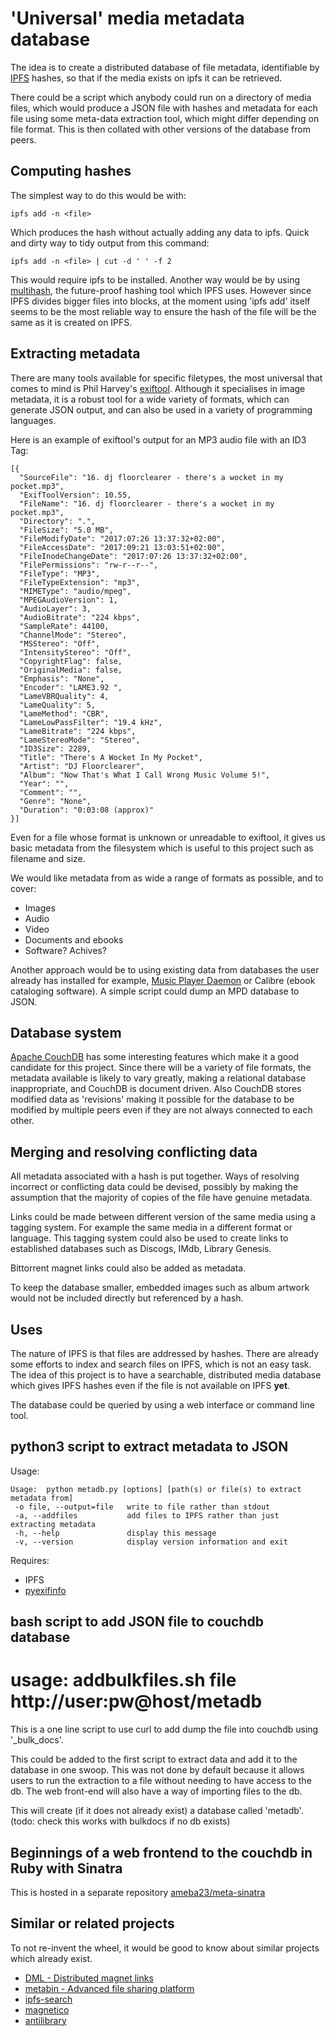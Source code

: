 
# 'Universal' media metadata database

The idea is to create a distributed database of file metadata, identifiable by [IPFS](https://github.com/ipfs/ipfs) hashes, so that if the media exists on ipfs it can be retrieved. 

There could be a script which anybody could run on a directory of media files, which would produce a JSON file with hashes and metadata for each file using some meta-data extraction tool, which might differ depending on file format.  This is then collated with other versions of the database from peers.

## Computing hashes
The simplest way to do this would be with: 

    ipfs add -n <file>

Which produces the hash without actually adding any data to ipfs.
Quick and dirty way to tidy output from this command:

    ipfs add -n <file> | cut -d ' ' -f 2

This would require ipfs to be installed.  Another way would be by using [multihash](https://github.com/multiformats/multihash), the future-proof hashing tool which IPFS uses.  However since IPFS divides bigger files into blocks, at the moment using 'ipfs add' itself seems to be the most reliable way to ensure the hash of the file will be the same as it is created on IPFS. 

## Extracting metadata

There are many tools available for specific filetypes, the most universal that comes to mind is Phil Harvey's [exiftool](https://sno.phy.queensu.ca/~phil/exiftool/). Although it specialises in image metadata, it is a robust tool for a wide variety of formats, which can generate JSON output, and can also be used in a variety of programming languages. 

Here is an example of exiftool's output for an MP3 audio file with an ID3 Tag:

```
[{
  "SourceFile": "16. dj floorclearer - there's a wocket in my pocket.mp3",
  "ExifToolVersion": 10.55,
  "FileName": "16. dj floorclearer - there's a wocket in my pocket.mp3",
  "Directory": ".",
  "FileSize": "5.0 MB",
  "FileModifyDate": "2017:07:26 13:37:32+02:00",
  "FileAccessDate": "2017:09:21 13:03:51+02:00",
  "FileInodeChangeDate": "2017:07:26 13:37:32+02:00",
  "FilePermissions": "rw-r--r--",
  "FileType": "MP3",
  "FileTypeExtension": "mp3",
  "MIMEType": "audio/mpeg",
  "MPEGAudioVersion": 1,
  "AudioLayer": 3,
  "AudioBitrate": "224 kbps",
  "SampleRate": 44100,
  "ChannelMode": "Stereo",
  "MSStereo": "Off",
  "IntensityStereo": "Off",
  "CopyrightFlag": false,
  "OriginalMedia": false,
  "Emphasis": "None",
  "Encoder": "LAME3.92 ",
  "LameVBRQuality": 4,
  "LameQuality": 5,
  "LameMethod": "CBR",
  "LameLowPassFilter": "19.4 kHz",
  "LameBitrate": "224 kbps",
  "LameStereoMode": "Stereo",
  "ID3Size": 2289,
  "Title": "There's A Wocket In My Pocket",
  "Artist": "DJ Floorclearer",
  "Album": "Now That's What I Call Wrong Music Volume 5!",
  "Year": "",
  "Comment": "",
  "Genre": "None",
  "Duration": "0:03:08 (approx)"
}]
```

Even for a file whose format is unknown or unreadable to exiftool, it gives us basic metadata from the filesystem which is useful to this project such as filename and size.

We would like metadata from as wide a range of formats as possible, and to cover:
* Images
* Audio
* Video
* Documents and ebooks
* Software?  Achives?

Another approach would be to using existing data from databases the user already has installed for example, [Music Player Daemon](https://www.musicpd.org/) or Calibre (ebook cataloging software).  A simple script could dump an MPD database to JSON.  

## Database system

[Apache CouchDB](https://couchdb.apache.org/) has some interesting features which make it a good candidate for this project.  Since there will be a variety of file formats, the metadata available is likely to vary greatly, making a relational database inappropriate,  and CouchDB is document driven.  Also CouchDB stores modified data as 'revisions' making it possible for the database to be modified by multiple peers even if they are not always connected to each other. 

## Merging and resolving conflicting data

All metadata associated with a hash is put together.  Ways of resolving incorrect or conflicting data could be devised, possibly by making the assumption that the majority of copies of the file have genuine metadata.

Links could be made between different version of the same media using a tagging system.  For example the same media in a different format or language. 
This tagging system could also be used to create links to established databases such as Discogs, IMdb, Library Genesis. 

Bittorrent magnet links could also be added as metadata. 

To keep the database smaller, embedded images such as album artwork would not be included directly but referenced by a hash. 

## Uses

The nature of IPFS is that files are addressed by hashes.  There are already some efforts to index and search files on IPFS, which is not an easy task.  The idea of this project is to have a searchable, distributed media database which gives IPFS hashes even if the file is not available on IPFS **yet**.  

The database could be queried by using a web interface or command line tool.  

## python3 script to extract metadata to JSON

Usage:
```
Usage:  python metadb.py [options] [path(s) or file(s) to extract metadata from]
 -o file, --output=file   write to file rather than stdout
 -a, --addfiles           add files to IPFS rather than just extracting metadata
 -h, --help               display this message
 -v, --version            display version information and exit
```

Requires:
* IPFS
* [pyexifinfo](https://github.com/guinslym/pyexifinfo)

## bash script to add JSON file to couchdb database 

# usage:  addbulkfiles.sh file http://user:pw@host/metadb

This is a one line script to use curl to add dump the file into couchdb using '_bulk_docs'.

This could be added to the first script to extract data and add it to the database in one swoop.  This was not done by default because it allows users to run the extraction to a file without needing to have access to the db.  The web front-end will also have a way of importing files to the db.

This will create (if it does not already exist) a database called 'metadb'.
(todo: check this works with bulkdocs if no db exists)


## Beginnings of a web frontend to the couchdb in Ruby with Sinatra

This is hosted in a separate repository [ameba23/meta-sinatra](https://github.com/ameba23/meta-sinatra)

## Similar or related projects

To not re-invent the wheel, it would be good to know about similar projects which already exist. 
* [DML - Distributed magnet links](https://github.com/rakoo/dml)
* [metabin - Advanced file sharing platform](https://github.com/metabin/metabin#problems)
* [ipfs-search](https://github.com/ipfs-search/ipfs-search)
* [magnetico](https://github.com/boramalper/magnetico)
* [antilibrary](https://github.com/antilibrary)
